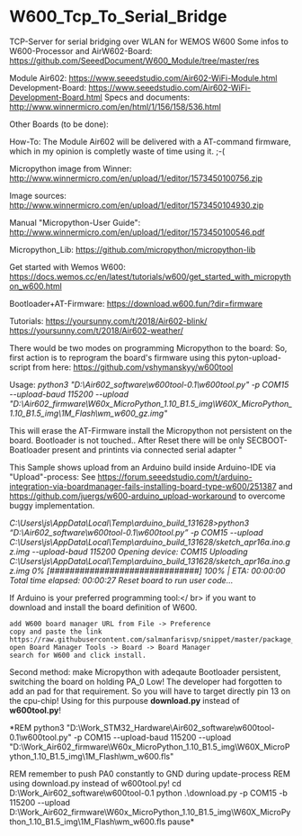 # W600_Tcp_To_Serial_Bridge
TCP-Server for serial bridging over WLAN for WEMOS W600
Some infos to W600-Processor and AirW602-Board:
https://github.com/SeeedDocument/W600_Module/tree/master/res

Module Air602: https://www.seeedstudio.com/Air602-WiFi-Module.html
Development-Board: https://www.seeedstudio.com/Air602-WiFi-Development-Board.html
Specs and documents: http://www.winnermicro.com/en/html/1/156/158/536.html

Other Boards (to be done):

How-To:
The Module Air602 will be delivered with a AT-command firmware, which in my opinion is completly waste of time using it. ;-(

Micropython image from Winner:
http://www.winnermicro.com/en/upload/1/editor/1573450100756.zip

Image sources:
http://www.winnermicro.com/en/upload/1/editor/1573450104930.zip

Manual "Micropython-User Guide":
http://www.winnermicro.com/en/upload/1/editor/1573450100546.pdf

Micropython_Lib:
https://github.com/micropython/micropython-lib

Get started with Wemos W600:
https://docs.wemos.cc/en/latest/tutorials/w600/get_started_with_micropython_w600.html

Bootloader+AT-Firmware: https://download.w600.fun/?dir=firmware

Tutorials: https://yoursunny.com/t/2018/Air602-blink/
           https://yoursunny.com/t/2018/Air602-weather/


There would be two modes on programming Micropython to the board:
So, first action is to reprogram the board's firmware using this pyton-upload-script from here:
https://github.com/vshymanskyy/w600tool

Usage: 
*python3 "D:\Air602\_software\w600tool-0.1\w600tool.py" -p COM15 --upload-baud 115200 --upload "D:\Air602\_firmware\W60x_MicroPython_1.10_B1.5_img\W60X_MicroPython_1.10_B1.5_img\1M_Flash\wm_w600_gz.img"*

This will erase the AT-Firmware install the Micropython not persistent on the board.
Bootloader is not touched.. After Reset there will be only SECBOOT-Boatloader present and printints via connected 
serial adapter "

This Sample shows upload from an Arduino build inside Arduino-IDE via "Upload"-process:
See https://forum.seeedstudio.com/t/arduino-integration-via-boardmanager-fails-installing-board-type-w600/251387
and https://github.com/juergs/w600-arduino_upload-workaround to overcome buggy implementation.

*C:\Users\js\AppData\Local\Temp\arduino_build_131628>python3 “D:\Air602_software\w600tool-0.1\w600tool.py” -p COM15 --upload C:\Users\js\AppData\Local\Temp\arduino_build_131628/sketch_apr16a.ino.gz.img --upload-baud 115200
Opening device: COM15
Uploading C:\Users\js\AppData\Local\Temp\arduino_build_131628/sketch_apr16a.ino.gz.img
0% [##############################] 100% | ETA: 00:00:00
Total time elapsed: 00:00:27
Reset board to run user code…*

If Arduino is your preferred programming tool:</ br>
if you want to download and install the board definition of W600.

    add W600 board manager URL from File -> Preference
    copy and paste the link https://raw.githubusercontent.com/salmanfarisvp/snippet/master/package_wmcom_index.json
    open Board Manager Tools -> Board -> Board Manager
    search for W600 and click install.
    
Second method: make Micropython with adeqaute Bootloader persistent, switching the board on holding PA_0 Low!
The developer had forgotten to add an pad for that requirement. So you will have to target directly pin 13 on the cpu-chip!
Using for this purpouse **download.py** instead of **w600tool.py**! 

*REM python3 "D:\Work_STM32\_Hardware\Air602\_software\w600tool-0.1\w600tool.py" -p COM15 --upload-baud 115200 --upload "D:\Work_Air602\_firmware\W60x_MicroPython_1.10_B1.5_img\W60X_MicroPython_1.10_B1.5_img\1M_Flash\wm_w600.fls"

REM remember to push PA0 constantly to GND during update-process
REM using download.py instead of w600tool.py! 
cd D:\Work_Air602_software\w600tool-0.1
python .\download.py -p COM15 -b 115200 --upload D:\Work_Air602_firmware\W60x_MicroPython_1.10_B1.5_img\W60X_MicroPython_1.10_B1.5_img\1M_Flash\wm_w600.fls
pause*


